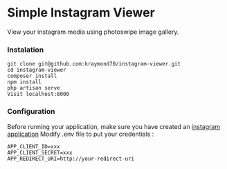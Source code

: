 # Simple Instagram Viewer

View your instagram media using photoswipe image gallery.

### Instalation

```
git clone git@github.com:kraymond70/instagram-viewer.git
cd instagram-viewer
composer install
npm install
php artisan serve
Visit localhost:8000
```

### Configuration

Before running your application, make sure you have created an [instagram application](https://www.instagram.com/developer/)
Modify .env file to put your credentials :

```
APP_CLIENT_ID=xxx
APP_CLIENT_SECRET=xxx
APP_REDIRECT_URI=http://your-redirect-uri
```
